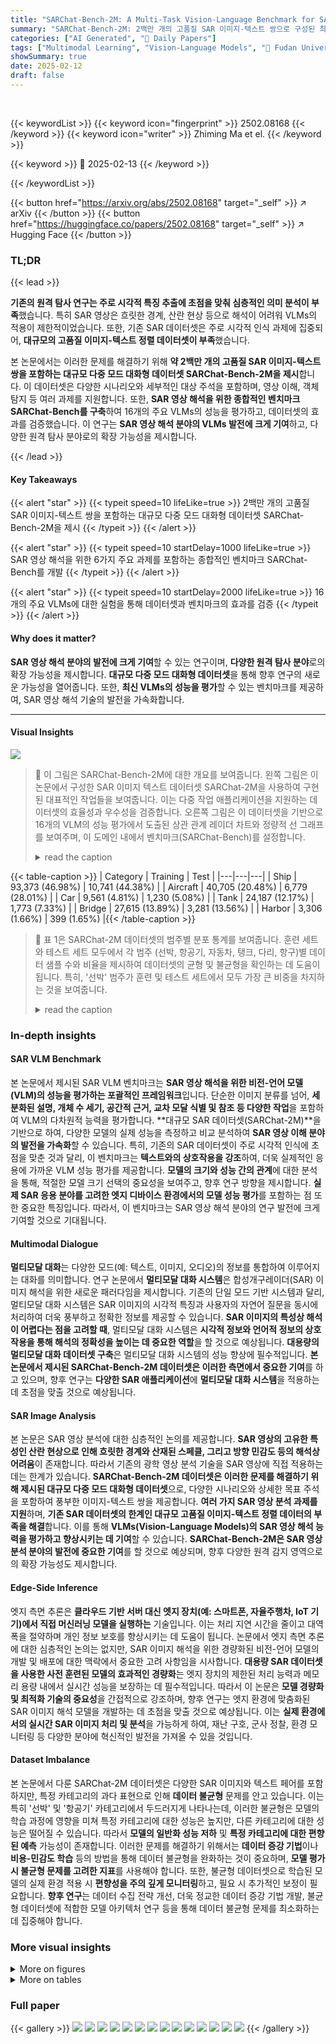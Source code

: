 ```yaml
---
title: "SARChat-Bench-2M: A Multi-Task Vision-Language Benchmark for SAR Image Interpretation"
summary: "SARChat-Bench-2M: 2백만 개의 고품질 SAR 이미지-텍스트 쌍으로 구성된 최초의 대규모 다중 모드 대화형 데이터셋 및 벤치마크를 제시합니다."
categories: ["AI Generated", "🤗 Daily Papers"]
tags: ["Multimodal Learning", "Vision-Language Models", "🏢 Fudan University",]
showSummary: true
date: 2025-02-12
draft: false
---
```


<br>

{{< keywordList >}}
{{< keyword icon="fingerprint" >}} 2502.08168 {{< /keyword >}}
{{< keyword icon="writer" >}} Zhiming Ma et el. {{< /keyword >}}
 
{{< keyword >}} 🤗 2025-02-13 {{< /keyword >}}
 
{{< /keywordList >}}

{{< button href="https://arxiv.org/abs/2502.08168" target="_self" >}}
↗ arXiv
{{< /button >}}
{{< button href="https://huggingface.co/papers/2502.08168" target="_self" >}}
↗ Hugging Face
{{< /button >}}




### TL;DR


{{< lead >}}

**기존의 원격 탐사 연구는 주로 시각적 특징 추출에 초점을 맞춰 심층적인 의미 분석이 부족**했습니다. 특히 SAR 영상은 흐릿한 경계, 산란 현상 등으로 해석이 어려워 VLMs의 적용이 제한적이었습니다. 또한, 기존 SAR 데이터셋은 주로 시각적 인식 과제에 집중되어, **대규모의 고품질 이미지-텍스트 정렬 데이터셋이 부족**했습니다. 



본 논문에서는 이러한 문제를 해결하기 위해 **약 2백만 개의 고품질 SAR 이미지-텍스트 쌍을 포함하는 대규모 다중 모드 대화형 데이터셋 SARChat-Bench-2M을 제시**합니다. 이 데이터셋은 다양한 시나리오와 세부적인 대상 주석을 포함하며, 영상 이해, 객체 탐지 등 여러 과제를 지원합니다.  또한, **SAR 영상 해석을 위한 종합적인 벤치마크 SARChat-Bench를 구축**하여 16개의 주요 VLMs의 성능을 평가하고, 데이터셋의 효과를 검증했습니다. 이 연구는 **SAR 영상 해석 분야의 VLMs 발전에 크게 기여**하고, 다양한 원격 탐사 분야로의 확장 가능성을 제시합니다.

{{< /lead >}}


#### Key Takeaways

{{< alert "star" >}}
{{< typeit speed=10 lifeLike=true >}} 2백만 개의 고품질 SAR 이미지-텍스트 쌍을 포함하는 대규모 다중 모드 대화형 데이터셋 SARChat-Bench-2M을 제시 {{< /typeit >}}
{{< /alert >}}

{{< alert "star" >}}
{{< typeit speed=10 startDelay=1000 lifeLike=true >}} SAR 영상 해석을 위한 6가지 주요 과제를 포함하는 종합적인 벤치마크 SARChat-Bench를 개발 {{< /typeit >}}
{{< /alert >}}

{{< alert "star" >}}
{{< typeit speed=10 startDelay=2000 lifeLike=true >}} 16개의 주요 VLMs에 대한 실험을 통해 데이터셋과 벤치마크의 효과를 검증 {{< /typeit >}}
{{< /alert >}}

#### Why does it matter?
**SAR 영상 해석 분야의 발전에 크게 기여**할 수 있는 연구이며, **다양한 원격 탐사 분야**로의 확장 가능성을 제시합니다.  **대규모 다중 모드 대화형 데이터셋**을 통해 향후 연구의 새로운 가능성을 열어줍니다. 또한, **최신 VLMs의 성능을 평가**할 수 있는 벤치마크를 제공하여, SAR 영상 해석 기술의 발전을 가속화합니다.

------
#### Visual Insights



![](https://arxiv.org/html/2502.08168/x1.png)

> 🔼 이 그림은 SARChat-Bench-2M에 대한 개요를 보여줍니다. 왼쪽 그림은 이 논문에서 구성한 SAR 이미지 텍스트 데이터셋 SARChat-2M을 사용하여 구현된 대표적인 작업들을 보여줍니다. 이는 다중 작업 애플리케이션을 지원하는 데이터셋의 효율성과 우수성을 검증합니다. 오른쪽 그림은 이 데이터셋을 기반으로 16개의 VLM의 성능 평가에서 도출된 상관 관계 레이더 차트와 정량적 선 그래프를 보여주며, 이 도메인 내에서 벤치마크(SARChat-Bench)를 설정합니다.
> <details>
> <summary>read the caption</summary>
> Figure 1: An overview of SARChat-Bench-2M. The left figure demonstrates the representative tasks realized with the SAR image-text dataset, SARChat-2M, constructed in this paper. Validating the dataset’s efficacy and superiority in supporting multi-task applications. The right figure presents the correlation radar charts and quantitative line graphs derived from the performance evaluation of 16 VLMs basing on this dataset, establishing the benchmark (SARChat-Bench) within this domain.
> </details>





{{< table-caption >}}
| Category | Training | Test |
|---|---|---|
| Ship | 93,373 (46.98%) | 10,741 (44.38%) |
| Aircraft | 40,705 (20.48%) | 6,779 (28.01%) |
| Car | 9,561 (4.81%) | 1,230 (5.08%) |
| Tank | 24,187 (12.17%) | 1,773 (7.33%) |
| Bridge | 27,615 (13.89%) | 3,281 (13.56%) |
| Harbor | 3,306 (1.66%) | 399 (1.65%) |{{< /table-caption >}}

> 🔼 표 1은 SARChat-2M 데이터셋의 범주별 분포 통계를 보여줍니다. 훈련 세트와 테스트 세트 모두에서 각 범주 (선박, 항공기, 자동차, 탱크, 다리, 항구)별 데이터 샘플 수와 비율을 제시하여 데이터셋의 균형 및 불균형을 확인하는 데 도움이 됩니다. 특히, '선박' 범주가 훈련 및 테스트 세트에서 모두 가장 큰 비중을 차지하는 것을 보여줍니다.
> <details>
> <summary>read the caption</summary>
> Table 1: Category Distribution Statistics
> </details>





### In-depth insights


#### SAR VLM Benchmark
본 논문에서 제시된 SAR VLM 벤치마크는 **SAR 영상 해석을 위한 비전-언어 모델(VLM)의 성능을 평가하는 포괄적인 프레임워크**입니다. 단순한 이미지 분류를 넘어, **세분화된 설명, 개체 수 세기, 공간적 근거, 교차 모달 식별 및 참조 등 다양한 작업**을 포함하여 VLM의 다차원적 능력을 평가합니다.  **대규모 SAR 데이터셋(SARChat-2M)**을 기반으로 하여, 다양한 모델의 실제 성능을 측정하고 비교 분석하여 **SAR 영상 이해 분야의 발전을 가속화**할 수 있습니다. 특히, 기존의 SAR 데이터셋이 주로 시각적 인식에 초점을 맞춘 것과 달리, 이 벤치마크는 **텍스트와의 상호작용을 강조**하여, 더욱 실제적인 응용에 가까운 VLM 성능 평가를 제공합니다.  **모델의 크기와 성능 간의 관계**에 대한 분석을 통해, 적절한 모델 크기 선택의 중요성을 보여주고, 향후 연구 방향을 제시합니다.  **실제 SAR 응용 분야를 고려한 엣지 디바이스 환경에서의 모델 성능 평가**를 포함하는 점 또한 중요한 특징입니다. 따라서, 이 벤치마크는 SAR 영상 해석 분야의 연구 발전에 크게 기여할 것으로 기대됩니다.

#### Multimodal Dialogue
**멀티모달 대화**는 다양한 모드(예: 텍스트, 이미지, 오디오)의 정보를 통합하여 이루어지는 대화를 의미합니다.  연구 논문에서 **멀티모달 대화 시스템**은 합성개구레이더(SAR) 이미지 해석을 위한 새로운 패러다임을 제시합니다. 기존의 단일 모드 기반 시스템과 달리, 멀티모달 대화 시스템은 SAR 이미지의 시각적 특징과 사용자의 자연어 질문을 동시에 처리하여 더욱 풍부하고 정확한 정보를 제공할 수 있습니다.  **SAR 이미지의 특성상 해석이 어렵다는 점을 고려할 때**, 멀티모달 대화 시스템은 **시각적 정보와 언어적 정보의 상호작용을 통해 해석의 정확성을 높이는 데 중요한 역할**을 할 것으로 예상됩니다.  **대용량의 멀티모달 대화 데이터셋 구축**은 멀티모달 대화 시스템의 성능 향상에 필수적입니다.  **본 논문에서 제시된 SARChat-Bench-2M 데이터셋은 이러한 측면에서 중요한 기여**를 하고 있으며,  향후 연구는  **다양한 SAR 애플리케이션**에  **멀티모달 대화 시스템**을 적용하는 데 초점을 맞출 것으로 예상됩니다.

#### SAR Image Analysis
본 논문은 SAR 영상 분석에 대한 심층적인 논의를 제공합니다. **SAR 영상의 고유한 특성인 산란 현상으로 인해 흐릿한 경계와 산재된 스페클, 그리고 방향 민감도 등의 해석상 어려움**이 존재합니다. 따라서 기존의 광학 영상 분석 기술을 SAR 영상에 직접 적용하는 데는 한계가 있습니다.  **SARChat-Bench-2M 데이터셋은 이러한 문제를 해결하기 위해 제시된 대규모 다중 모드 대화형 데이터셋**으로, 다양한 시나리오와 상세한 목표 주석을 포함하여 풍부한 이미지-텍스트 쌍을 제공합니다.  **여러 가지 SAR 영상 분석 과제를 지원**하며,  **기존 SAR 데이터셋의 한계인 대규모 고품질 이미지-텍스트 정렬 데이터의 부족을 해결**합니다.  이를 통해 **VLMs(Vision-Language Models)의 SAR 영상 해석 능력을 평가하고 향상시키는 데 기여**할 수 있습니다.  **SARChat-Bench-2M은 SAR 영상 분석 분야의 발전에 중요한 기여**를 할 것으로 예상되며, 향후 다양한 원격 감지 영역으로의 확장 가능성도 제시합니다.

#### Edge-Side Inference
엣지 측면 추론은 **클라우드 기반 서버 대신 엣지 장치(예: 스마트폰, 자율주행차, IoT 기기)에서 직접 머신러닝 모델을 실행하는** 기술입니다. 이는 처리 지연 시간을 줄이고 대역폭을 절약하며 개인 정보 보호를 향상시키는 데 도움이 됩니다. 논문에서 엣지 측면 추론에 대한 심층적인 논의는 없지만, SAR 이미지 해석을 위한 경량화된 비전-언어 모델의 개발 및 배포에 대한 맥락에서 중요한 고려 사항임을 시사합니다. **대용량 SAR 데이터셋을 사용한 사전 훈련된 모델의 효과적인 경량화**는 엣지 장치의 제한된 처리 능력과 메모리 용량 내에서 실시간 성능을 보장하는 데 필수적입니다. 따라서 이 논문은 **모델 경량화 및 최적화 기술의 중요성**을 간접적으로 강조하며, 향후 연구는 엣지 환경에 맞춤화된 SAR 이미지 해석 모델을 개발하는 데 초점을 맞출 것으로 예상됩니다. 이는 **실제 환경에서의 실시간 SAR 이미지 처리 및 분석**을 가능하게 하여, 재난 구호, 군사 정찰, 환경 모니터링 등 다양한 분야에 혁신적인 발전을 가져올 수 있을 것입니다.

#### Dataset Imbalance
본 논문에서 다룬 SARChat-2M 데이터셋은 다양한 SAR 이미지와 텍스트 페어를 포함하지만, 특정 카테고리의 과다 표현으로 인해 **데이터 불균형** 문제를 안고 있습니다.  이는 특히 '선박' 및 '항공기' 카테고리에서 두드러지게 나타나는데, 이러한 불균형은 모델의 학습 과정에 영향을 미쳐 특정 카테고리에 대한 성능은 높지만, 다른 카테고리에 대한 성능은 떨어질 수 있습니다. 따라서 **모델의 일반화 성능 저하** 및 **특정 카테고리에 대한 편향된 예측** 가능성이 존재합니다.  이러한 문제를 해결하기 위해서는 **데이터 증강 기법**이나 **비용-민감도 학습** 등의 방법을 통해 데이터 불균형을 완화하는 것이 중요하며,  **모델 평가 시 불균형 문제를 고려한 지표**를 사용해야 합니다.  또한, 불균형 데이터셋으로 학습된 모델의 실제 환경 적용 시 **편향성을 주의 깊게 모니터링**하고, 필요 시 추가적인 보정이 필요합니다.  **향후 연구**는 데이터 수집 전략 개선, 더욱 정교한 데이터 증강 기법 개발,  불균형 데이터셋에 적합한 모델 아키텍처 연구 등을 통해 데이터 불균형 문제를 최소화하는 데 집중해야 합니다.


### More visual insights

<details>
<summary>More on figures
</summary>


![](https://arxiv.org/html/2502.08168/x2.png)

> 🔼 그림 2는 SARChat-2M 데이터셋의 구성 과정을 보여줍니다. 왼쪽에는 기존의 10개 SAR 감지 벤치마크 데이터셋이, 가운데에는 왼쪽의 10개 데이터셋을 통합하여 구성된 SARDet-100K 데이터셋이, 오른쪽에는 해당 데이터셋을 기반으로 구성된 6가지 핵심 과제가 제시되어 있습니다. 각 과제는 서로 다른 과제 식별자, 작업 단계 및 관련 템플릿에 해당합니다.  즉, 기존 데이터셋들을 통합하고, 그 통합 데이터셋을 기반으로 여섯 가지 주요 비전-언어 과제를 정의하여 SARChat-2M 데이터셋을 구성한 과정을 시각적으로 보여주는 그림입니다.
> <details>
> <summary>read the caption</summary>
> Figure 2: Construction of SARChat-2M dataset. On the left, ten existing SAR detection benchmark datasets. The middle part is the SARDet-100K dataset, formed by integrating the ten datasets on the left. On the right, six core tasks constructed based on the dataset are presented, with each task corresponding to different task identifiers, operation steps, and relevant templates.
> </details>



![](https://arxiv.org/html/2502.08168/x3.png)

> 🔼 그림 3은 SARChat-Bench의 평가 예시를 보여줍니다. 올바른/잘못된 설명에 대해 VLM의 예측이 초록색/빨간색으로 표시되고, 정답은 초록색, 예측 결과는 빨간색 상자로 표시됩니다. [Human], [Bot], [Check]는 각각 사용자 입력, VLM 응답, 표준 출력을 나타냅니다. 그림은 다양한 작업(분류, 세분화된 설명, 인스턴스 계산, 공간적 근거, 교차 모드 식별, 참조)에 대한 VLM의 예측 결과를 보여주며, 각 작업에 대한 정답과 비교하여 모델의 성능을 평가할 수 있도록 합니다.  특히, 멀티 모달 대화 데이터셋의 특징을 잘 보여주는 다양한 유형의 SAR 이미지와 질의응답 사례들이 제시되어 있습니다.
> <details>
> <summary>read the caption</summary>
> Figure 3: Evaluation examples on SARChat-Bench. VLM predictions are shown in green/red for correct/incorrect descriptions, with the ground truth in green and the predictions in red boxes. And [Human], [Bot], and [Check] denote user input, VLMs response, and standard output, respectively.
> </details>



![](https://arxiv.org/html/2502.08168/extracted/6202247/figures/3.png)

> 🔼 이 그림은 SARChat-2M 데이터셋의 이미지 캡션에 사용된 단어들의 빈도를 시각적으로 보여줍니다. 단어들의 크기는 해당 단어가 사용된 빈도를 나타내며, 자주 사용된 단어일수록 크게 표시됩니다.  자주 등장하는 단어들은 주로 위치(center, middle, top 등)와 대상 물체(ship, aircraft, tank 등)를 나타내는 단어들과 형용사(small 등)임을 알 수 있습니다. 이는 SAR 이미지 캡션에서 어떤 종류의 단어들이 주로 사용되는지, 그리고 어떤 종류의 정보가 담겨있는지 보여주는 유용한 정보입니다.
> <details>
> <summary>read the caption</summary>
> Figure 4: Cloud Map of Word-frequency Distribution
> </details>



![](https://arxiv.org/html/2502.08168/extracted/6202247/figures/4.png)

> 🔼 그림 5는 SARChat-2M 훈련 세트에 있는 샘플의 비율 분포를 보여줍니다.  '선박' 카테고리가 46.98%로 가장 큰 비중을 차지하고, '항공기'가 20.48%로 그 뒤를 잇습니다.  '자동차', '탱크', '다리', '항구' 카테고리는 상대적으로 적은 비율을 차지하고 있습니다. 이러한 불균형적인 분포는 모델 훈련에 영향을 미칠 수 있음을 시사합니다. 특히, '선박'과 '항공기' 카테고리의 샘플이 많아 모델이 이러한 카테고리의 특징을 더 잘 학습할 수 있지만, 다른 카테고리의 특징을 학습하는 데는 어려움이 있을 수 있습니다.
> <details>
> <summary>read the caption</summary>
> Figure 5: The Proportion Distribution of Samples in the Training Set
> </details>



![](https://arxiv.org/html/2502.08168/extracted/6202247/figures/5.png)

> 🔼 그림 6은 SARChat-2M 테스트 세트에 있는 샘플의 비율 분포를 보여줍니다.  'Ship' 카테고리가 44.38%로 가장 큰 비율을 차지하고 있으며, 'Aircraft' 카테고리가 28.01%로 그 뒤를 잇고 있습니다. 나머지 카테고리들('Car', 'Tank', 'Bridge', 'Harbor')은 상대적으로 적은 비율을 차지하고 있습니다. 이 그림은 테스트 세트의 클래스 불균형을 보여주는 데 도움이 되며, 모델의 성능 평가에 영향을 미칠 수 있는 요소를 시각적으로 나타냅니다. 
> <details>
> <summary>read the caption</summary>
> Figure 6: The Proportion Distribution of Samples in the Testing Set
> </details>



![](https://arxiv.org/html/2502.08168/extracted/6202247/figures/6.png)

> 🔼 그림 7은 SAR 이미지에서 표적의 형태적 분포를 보여줍니다. 훈련 및 테스트 데이터셋 모두에서 거의 정사각형 형태가 가장 높은 비율을 차지하며, 훈련 데이터셋에서는 63.08%, 테스트 데이터셋에서는 59.37%를 차지합니다. 이는 SAR 이미지에서 표적의 형태가 다양하지만 거의 정사각형 형태가 가장 흔하다는 것을 시사합니다. 넓고 긴 형태의 표적은 훈련 데이터셋에서 18.14%, 테스트 데이터셋에서는 17.72%를 차지하는 반면, 키가 큰 형태의 표적은 훈련 데이터셋에서는 31.96%, 테스트 데이터셋에서는 22.91%를 차지합니다. 이러한 형태적 다양성은 모델의 일반화 능력 향상에 기여하지만, 테스트 데이터셋에서 거의 정사각형 형태의 표적 비율이 증가한 점은 모델 최적화 과정에서 주의가 필요함을 시사합니다. 또한 각 범주별 형태 분포를 통해 각 범주의 특징을 이해하는 데 도움이 됩니다.
> <details>
> <summary>read the caption</summary>
> Figure 7: Morphological distribution
> </details>



![](https://arxiv.org/html/2502.08168/extracted/6202247/figures/7.png)

> 🔼 그림 8은 SARChat-2M 훈련 데이터셋에서 각 작업 유형의 비율을 보여줍니다.  가장 큰 비중을 차지하는 것은 Cross-Modal Identification 작업이며, 전체 데이터셋의 77.5%를 차지합니다.  다음으로 Instance Counting과 Referring 작업이 각각 5.2%를 차지하고 있으며, Spatial Grounding 작업은 5.1%, Fine-Grained Description 작업은 2.5%, Classification 작업은 4.5%의 비중을 차지합니다. 이는 훈련 데이터셋에서 다양한 작업 유형이 비교적 균형 있게 분포되어 있음을 보여줍니다. 하지만 Fine-Grained Description 작업의 데이터 비율이 상대적으로 적다는 점은 주목할 만합니다.  이 그림은 SARChat-2M 데이터셋의 구성을 이해하는 데 도움이 됩니다.
> <details>
> <summary>read the caption</summary>
> Figure 8: Train Task Distribution
> </details>



![](https://arxiv.org/html/2502.08168/extracted/6202247/figures/8.png)

> 🔼 그림 9는 SARChat-2M 데이터셋의 테스트 집합에 대한 작업 분포를 보여줍니다. 그림은 테스트 집합에 있는 각 작업 유형(예: 인스턴스 계산, 공간적 근거, 교차 모달 식별, 참조, 세분화된 설명, 분류)의 샘플 수를 시각적으로 나타냅니다. 테스트 집합에서 가장 큰 비중을 차지하는 작업 유형은 교차 모달 식별 작업이며, 다른 작업들은 상대적으로 적은 수의 샘플을 가지고 있습니다. 이 그림은 모델의 일반화 성능을 평가하기 위해 테스트 집합의 작업 분포가 훈련 집합과 어떻게 유사하거나 다른지 보여줍니다.  각 작업의 비율을 통해 모델 성능 평가 시 고려해야 할 사항들을 시사합니다.
> <details>
> <summary>read the caption</summary>
> Figure 9: Test Task Distribution
> </details>



</details>




<details>
<summary>More on tables
</summary>


{{< table-caption >}}
| Metric | Training Set | Test Set | Diff-Rate |
|---|---|---|---| 
| Mean | 1.28 | 1.26 | -2.03% |
| Median | 1.062 | 1.05 | -1.69% |
| SD | 1.18 | 0.91 | -22.82% |{{< /table-caption >}}
> 🔼 표 2는 SAR 이미지의 객체 형태 분석 결과를 보여줍니다.  훈련 및 테스트 세트에서 각 대상의 종횡비(Aspect Ratio, AR) 분포의 평균, 중앙값, 표준편차를 비교하여 데이터 세트의 균형과 다양성을 평가합니다.  종횡비는 객체의 형태를 나타내는 지표로, 훈련과 테스트 데이터 간의 종횡비 분포 차이를 분석하여 모델의 일반화 성능에 대한 영향을 예측할 수 있습니다. 표에는 각 대상 카테고리별 훈련 및 테스트 세트의 종횡비 통계치와, 세 가지 형태 범주(넓적한 형태, 거의 정사각형, 높은 형태)에 대한 분포 비율이 제시되어 있습니다.  이를 통해 SAR 이미지 데이터의 특징과 모델 성능에 대한 통찰력을 제공합니다.
> <details>
> <summary>read the caption</summary>
> Table 2: Aspect Ratio Distribution Comparison
> </details>

{{< table-caption >}}
| Model | Param | Avg score | Instance Count | Abstract position | Spatial Ground | Cross-Modal ID | Multi-target Ref | Single-target Ref | Descript | Class |
|---|---|---|---|---|---|---|---|---|---|---|
| **InternVL2.5** | **8B** | 92.79 | **74.14** | 61.37 | 52.17 | 81.25 | 62.25 | 87.91 | 98.84 | 98.98 | 37.49 | 23.46 | 74.86 | 60.13 | 63.43 | 97.25 |
|  | **4B** | 91.57 | 72.68 | 57.54 | 47.35 | 83.33 | 60.89 | 85.90 | 98.01 | 98.76 | 34.05 | 18.86 | 69.92 | 55.29 | 58.84 | 97.27 |
|  | **2B** | 90.55 | 71.52 | 54.11 | 44.22 | 50.00 | 60.81 | 81.92 | 97.79 | 98.63 | 27.05 | 13.91 | 68.50 | 52.16 | 56.36 | 96.69 |
|  | **1B** | 88.89 | 69.87 | 50.18 | 39.35 | 0.00 | 56.30 | 82.24 | 96.98 | 98.60 | 22.13 | 9.94 | 62.33 | 44.99 | 53.30 | 96.65 |
| **DeepSeekVL** | **7B** | 88.99 | 20.66 | 8.49 | 4.19 | 64.29 | 65.32 | 85.78 | 98.97 | 99.05 | 28.75 | 13.66 | 64.34 | 48.84 | 51.08 | 93.23 |
|  | **1.3B** | 84.01 | 19.61 | 4.00 | 1.32 | 75.00 | 60.38 | 82.00 | 96.40 | 97.45 | 16.11 | 6.23 | 53.58 | 34.28 | 44.44 | 47.37 |
| **Phi-3.5-vision** | **4.2B** | 92.06 | 72.69 | 57.48 | 47.60 | 62.50 | 58.85 | 87.29 | 98.93 | 98.59 | 31.65 | 17.16 | 70.95 | 55.70 | 59.95 | 96.42 |
| **GLM-Edge-V** | **2B** | 90.20 | 71.59 | 51.97 | 40.37 | 42.86 | 59.15 | 86.33 | 97.54 | 98.60 | 24.15 | 10.66 | 65.57 | 46.46 | 57.86 | 97.39 |
|  | **5B** | 90.48 | 73.44 | 56.30 | 44.56 | 75.00 | 61.38 | 89.96 | 96.69 | 95.96 | 30.68 | 15.41 | 69.36 | 51.81 | 61.45 | 98.02 |
| **mPLUG-Owl3** | **7B** | 91.71 | 71.00 | 48.07 | 35.27 | **100.00** | 56.37 | 93.32 | **99.27** | **99.51** | 19.72 | 7.66 | 57.27 | 38.00 | 54.65 | 98.80 |
|  | **2B** | 90.32 | 67.56 | 41.56 | 28.83 | 75.00 | 45.65 | 97.58 | 98.95 | 99.42 | 14.91 | 5.42 | 50.46 | 30.16 | 41.76 | 98.31 |
|  | **1B** | 89.68 | 67.03 | 38.64 | 24.98 | 75.00 | 44.07 | 97.19 | 98.72 | 98.87 | 11.86 | 4.12 | 44.34 | 24.02 | 40.16 | 98.06 |
| **Qwen2-VL** | **7B** | 90.76 | **72.79** | 58.51 | 50.24 | 0.00 | 64.17 | 83.87 | 97.54 | 99.18 | 39.11 | 26.29 | 70.55 | 57.04 | 63.11 | 97.30 |
|  | **2B** | 90.27 | 69.63 | 53.62 | 45.47 | 50.00 | 59.04 | 78.49 | 97.55 | 99.26 | 32.60 | 20.12 | 65.31 | 51.53 | 55.20 | 96.88 |
| **LLaVA-1.5** | **7B** | 91.21 | 71.89 | 56.89 | 46.80 | 57.14 | 62.70 | 85.79 | 97.84 | 98.42 | 30.81 | 15.48 | 71.89 | 56.70 | 61.35 | 96.90 |
| **Yi-VL** | **6B** | 84.35 | 32.62 | 14.35 | 9.44 | 75.00 | 53.68 | 72.38 | 93.63 | 97.95 | 7.76 | 2.69 | 32.95 | 16.63 | 38.15 | 95.32 |{{< /table-caption >}}
> 🔼 표 3은 논문에서 다양한 비전-언어 모델의 성능을 비교 분석한 표입니다.  표에는 InternVL2.5, DeepSeekVL, Phi-3.5-vision, GLM-Edge-V, mPLUG-Owl3, Qwen2-VL, LLaVA-1.5, Yi-VL 등 여러 비전-언어 모델이 포함되어 있으며, 각 모델의 매개변수 크기(Param)와  분류, 세밀한 설명, 개체 수 세기, 공간적 근거, 교차 모드 식별, 참조 등 6가지 주요 작업에 대한 성능(정확도, IoU 등)이 제시되어 있습니다.  각 모델의 성능을 다양한 측면에서 비교하여,  비전-언어 모델의 SAR 이미지 해석 능력을 종합적으로 평가하고 있습니다. 이 표는 SARChat-Bench-2M 데이터셋을 사용하여 측정된 결과를 보여줍니다.
> <details>
> <summary>read the caption</summary>
> Table 3: Performance comparison of different vision-language models
> </details>

{{< table-caption >}}
| Category | Dataset | Total Samples | Mean AR | Median AR | Std Dev | AR≤0.67 | 0.67&lt;AR≤1.5 | AR&gt;1.5 |
|---|---|---|---|---|---|---|---|---|
| Ship | Train | 93,342 | 1.34 | 1.07 | 1.24 | 28.37 | 39.67 | 31.96 |
|  | Test | 10,738 | 1.308 | 1.026 | 1.10 | 29.34 | 39.82 | 30.84 |
| Aircraft | Train | 40,698 | 1.074 | 1.047 | 0.32 | 5.85 | 87.67 | 6.48 |
|  | Test | 6,778 | 1.08 | 1.041 | 0.31 | 4.56 | 87.36 | 8.08 |
| Car | Train | 9,561 | 1.23 | 1.08 | 0.56 | 13.18 | 60.07 | 26.75 |
|  | Test | 1,230 | 1.21 | 1.07 | 0.53 | 12.28 | 62.11 | 25.61 |
| Tank | Train | 24,15 | 1.10 | 1.00 | 0.84 | 1.58 | 94.29 | 4.13 |
|  | Test | 1,771 | 1.09 | 1.00 | 0.29 | 1.41 | 94.36 | 4.23 |
| Bridge | Train | 27,615 | 1.56 | 1.18 | 1.92 | 18.38 | 44.83 | 36.79 |
|  | Test | 3,281 | 1.568 | 1.2 | 1.24 | 18.01 | 44.59 | 37.4 |
| Harbor | Train | 3,306 | 1.20 | 1.01 | 0.72 | 14.19 | 67.93 | 17.88 |
|  | Test | 399 | 1.23 | 1.01 | 0.81 | 15.04 | 68.42 | 16.54 |{{< /table-caption >}}
> 🔼 표 4는 다양한 유형의 표적에 대한 종횡비 분석 결과를 보여줍니다.  각 표적 유형(선박, 항공기, 자동차, 탱크, 다리, 항구)별로 학습 및 테스트 데이터셋에서 종횡비의 평균, 중앙값, 표준편차 및 분포(종횡비가 0.67 미만, 0.67에서 1.5 사이, 1.5 초과)를 보여줍니다. 이 표는 데이터셋의 다양성과 각 표적 유형의 형태적 특징에 대한 통계적 분석을 제공하여 모델 성능 분석에 유용한 정보를 제공합니다.
> <details>
> <summary>read the caption</summary>
> Table 4: Analysis of Aspect Ratio of Different Types of Targets
> </details>

{{< table-caption >}}
| Task Type | Train | Test |
|---|---|---|
| Instance Counting | 95493 (5.2%) | 11794 (5.2%) |
| Spatial Grounding | 94456 (5.1%) | 11608 (5.1%) |
| Cross - Modal Identification | 1423548 (77.5%) | 175565 (77.4%) |
| Referring | 95486 (5.2%) | 11703 (5.2%) |
| Fine - Grained Description | 46141 (2.5%) | 6032 (2.7%) |
| Classification | 81788 (4.5%) | 10024 (4.4%) |{{< /table-caption >}}
> 🔼 표 5는 SARChat-Bench-2M 데이터셋의 학습 및 테스트 집합에 대한 작업 유형 분포를 보여줍니다.  각 작업 유형(예: 인스턴스 계산, 공간적 기반, 교차 모드 식별, 참조, 미세 입자 설명, 분류)에 대해 학습 및 테스트 집합에 포함된 샘플 수를 나타냅니다. 이를 통해 데이터셋의 균형과 다양성을 파악하고, 각 작업 유형에 대한 모델 성능 평가에 활용할 수 있습니다. 특히, 교차 모달 식별 작업이 가장 많은 샘플을 포함하고 있음을 알 수 있습니다.
> <details>
> <summary>read the caption</summary>
> Table 5: Task type distribution in training and test sets
> </details>

{{< table-caption >}}
| Parameters | 8B | 4B | 2B | 1B |
|---|---|---|---|---|
| Instance Counting Accuracy | 74.14 | 72.68 | 71.52 | 69.87 |
| Instance Counting Accuracy (IoU = 0.25) | 61.37 | 57.54 | 54.11 | 50.18 |
| Instance Counting Accuracy (IoU = 0.5) | 52.17 | 47.35 | 44.22 | 39.35 |
| Spatial Grounding Accuracy | 62.25 | 60.89 | 60.81 | 56.30 |
| Abstract Location in Spatial Grounding Accuracy | 81.25 | 83.33 | 50.00 | 0.00 |
| Spatial Grounding Single Accuracy | 87.91 | 85.90 | 81.92 | 82.24 |
| Cross-Modal Identification (Multi) Accuracy | 98.84 | 98.01 | 97.79 | 96.98 |
| Cross-Modal Identification (Single) Accuracy | 98.98 | 98.76 | 98.63 | 98.60 |
| Referring (Multi) Accuracy (IoU = 0.25) | 37.49 | 34.05 | 27.05 | 22.13 |
| Referring (Multi) Accuracy (IoU = 0.5) | 23.46 | 18.86 | 13.91 | 9.94 |
| Referring (Single) Accuracy (IoU = 0.25) | 74.86 | 69.92 | 68.50 | 62.33 |
| Referring (Single) Accuracy (IoU = 0.5) | 60.13 | 55.29 | 52.16 | 44.99 |
| Fine-Grained Description Accuracy | 63.43 | 58.84 | 56.36 | 53.30 |
| Classification Accuracy | 97.25 | 97.27 | 96.69 | 96.65 |{{< /table-caption >}}
> 🔼 표 6은 서로 다른 크기의 비전-언어 모델들에 대한 성능 비교 결과를 보여줍니다.  모델 크기(파라미터 수)별로 인스턴스 계수 정확도, 공간 기반 정확도, 교차 모달 식별 정확도, 참조 정확도, 세밀한 설명 정확도, 분류 정확도 등 다양한 작업에 대한 성능을 비교 분석하여 모델 크기 변화에 따른 성능 변화 추이를 보여줍니다.  특히, 단일 객체와 다중 객체 시나리오를 구분하여 분석하여 모델의 성능 차이를 보다 자세히 파악할 수 있도록 합니다.
> <details>
> <summary>read the caption</summary>
> Table 6: Performance comparison across different model sizes
> </details>

</details>




### Full paper

{{< gallery >}}
<img src="paper_images/1.png" class="grid-w50 md:grid-w33 xl:grid-w25" />
<img src="paper_images/2.png" class="grid-w50 md:grid-w33 xl:grid-w25" />
<img src="paper_images/3.png" class="grid-w50 md:grid-w33 xl:grid-w25" />
<img src="paper_images/4.png" class="grid-w50 md:grid-w33 xl:grid-w25" />
<img src="paper_images/5.png" class="grid-w50 md:grid-w33 xl:grid-w25" />
<img src="paper_images/6.png" class="grid-w50 md:grid-w33 xl:grid-w25" />
<img src="paper_images/7.png" class="grid-w50 md:grid-w33 xl:grid-w25" />
<img src="paper_images/8.png" class="grid-w50 md:grid-w33 xl:grid-w25" />
<img src="paper_images/9.png" class="grid-w50 md:grid-w33 xl:grid-w25" />
<img src="paper_images/10.png" class="grid-w50 md:grid-w33 xl:grid-w25" />
<img src="paper_images/11.png" class="grid-w50 md:grid-w33 xl:grid-w25" />
<img src="paper_images/12.png" class="grid-w50 md:grid-w33 xl:grid-w25" />
<img src="paper_images/13.png" class="grid-w50 md:grid-w33 xl:grid-w25" />
<img src="paper_images/14.png" class="grid-w50 md:grid-w33 xl:grid-w25" />
{{< /gallery >}}